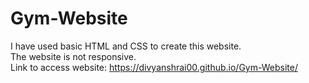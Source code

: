 # Gym-Website
I have used basic HTML and CSS to create this website. <br />
The website is not responsive. <br />
Link to access website: https://divyanshrai00.github.io/Gym-Website/
